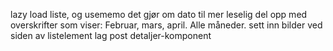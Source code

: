 lazy load liste, og usememo det
gjør om dato til mer leselig
del opp med overskrifter som viser: Februar, mars, april. Alle måneder.
sett inn bilder ved siden av listelement
lag post detaljer-komponent